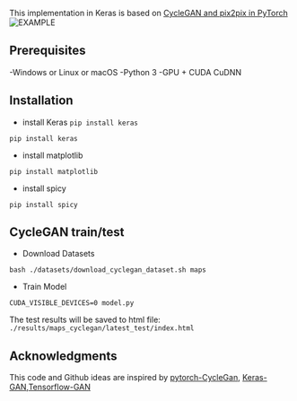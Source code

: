This implementation in Keras is based on [CycleGAN and pix2pix in PyTorch](https://github.com/junyanz/pytorch-CycleGAN-and-pix2pix#cyclegan-and-pix2pix-in-pytorch)
 ![EXAMPLE](https://camo.githubusercontent.com/69cbc0371777fba5d251a564e2f8a8f38d1bf43f/68747470733a2f2f6a756e79616e7a2e6769746875622e696f2f4379636c6547414e2f696d616765732f7465617365725f686967685f7265732e6a7067)
 ## Prerequisites
-Windows or Linux or macOS
-Python 3
-GPU + CUDA CuDNN

## Installation
- install Keras
``` pip install keras ```
 ```
pip install keras
```
- install matplotlib
```
pip install matplotlib
```
- install spicy
```
pip install spicy
```

 ## CycleGAN train/test
- Download Datasets
```
bash ./datasets/download_cyclegan_dataset.sh maps
```
- Train Model
```
CUDA_VISIBLE_DEVICES=0 model.py
```


 The test results will be saved to html file: ```./results/maps_cyclegan/latest_test/index.html```
 ## Acknowledgments
This code and Github ideas are inspired by [pytorch-CycleGan](https://github.com/junyanz/pytorch-CycleGAN-and-pix2pix#cyclegan-and-pix2pix-in-pytorch), [Keras-GAN](https://github.com/eriklindernoren/Keras-GAN/),[Tensorflow-GAN](https://github.com/xhujoy/CycleGAN-tensorflow/)

